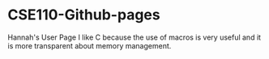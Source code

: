 # CSE110-Github-pages
Hannah's User Page
I like C because the use of macros is very useful and it is more transparent about memory management.